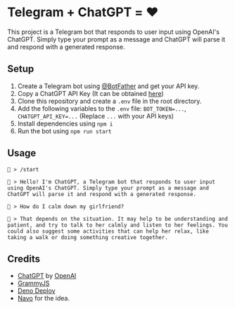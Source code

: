 # Telegram + ChatGPT = ❤️
This project is a Telegram bot that responds to user input using OpenAI's ChatGPT. Simply type your prompt as a message and ChatGPT will parse it and respond with a generated response.

## Setup
1. Create a Telegram bot using [@BotFather](https://t.me/BotFather) and get your API key.
2. Copy a ChatGPT API Key (It can be obtained [here](https://platform.openai.com/account/api-keys)) 
3. Clone this repository and create a `.env` file in the root directory.
4. Add the following variables to the `.env` file: `BOT_TOKEN=...`, `CHATGPT_API_KEY=...` (Replace `...` with your API keys)
5. Install dependencies using `npm i`
6. Run the bot using `npm run start`

## Usage

```
🧑 > /start

🤖 > Hello! I'm ChatGPT, a Telegram bot that responds to user input using OpenAI's ChatGPT. Simply type your prompt as a message and ChatGPT will parse it and respond with a generated response.

🧑 > How do I calm down my girlfriend?

🤖 > That depends on the situation. It may help to be understanding and patient, and try to talk to her calmly and listen to her feelings. You could also suggest some activities that can help her relax, like taking a walk or doing something creative together.
```

## Credits
- [ChatGPT](https://chat.openai.com/) by [OpenAI](https://openai.com/)
- [GrammyJS](https://grammy.dev/)
- [Deno Deploy](https://dash.deno.com/)
- [Navo](https://github.com/navopw) for the idea.